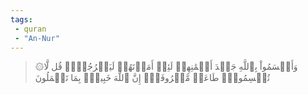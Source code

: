 ```yaml
---
tags: 
 - quran 
 - "An-Nur"
---
```


> ۞وَأَقۡسَمُواْ بِٱللَّهِ جَهۡدَ أَيۡمَٰنِهِمۡ لَئِنۡ أَمَرۡتَهُمۡ لَيَخۡرُجُنَّۖ قُل لَّا تُقۡسِمُواْۖ طَاعَةٞ مَّعۡرُوفَةٌۚ إِنَّ ٱللَّهَ خَبِيرُۢ بِمَا تَعۡمَلُونَ

